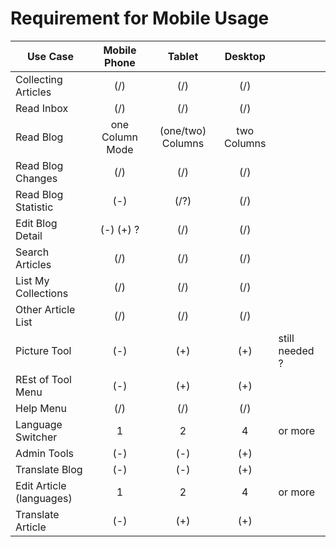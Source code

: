 # Requirement for Mobile Usage

|Use Case            |  Mobile Phone   | Tablet            | Desktop | |
|--------------------|:---------------:|:-----------------:|:--------:|--- |
|Collecting Articles | (/)             | (/)               | (/)      | |
|Read Inbox          | (/)             | (/)               | (/)      | |
|Read Blog           | one Column Mode | (one/two) Columns | two Columns | |
|Read Blog Changes   | (/)             | (/)               | (/)      | |
|Read Blog Statistic | (-)             | (/?)               | (/)      | |
|Edit Blog Detail    | (-) (+) ?       | (/)               | (/)      | |
|Search Articles     | (/)             | (/)               | (/)      | |
|List My Collections | (/)             | (/)               | (/)      | |
|Other Article List  | (/)             | (/)               | (/)      | |
|Picture Tool        | (-)             | (+)               | (+)       | still needed ? |
|REst of Tool Menu  | (-)             | (+)               | (+)       |  |
|Help Menu          | (/)             | (/)               | (/)      | |
|Language Switcher  | 1               |   2               | 4  | or more |
|Admin Tools        | (-)             | (-)               | (+)       |  |
|Translate Blog        | (-)             | (-)               | (+)       |  |
|Edit Article (languages) | 1               |   2               | 4  | or more |
|Translate Article        | (-)             | (+)               | (+)       |  |
